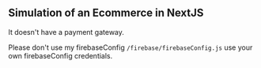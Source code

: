 ## Simulation of an Ecommerce in NextJS

It doesn't have a payment gateway.

Please don't use my firebaseConfig  ```/firebase/firebaseConfig.js``` use your own firebaseConfig credentials.


